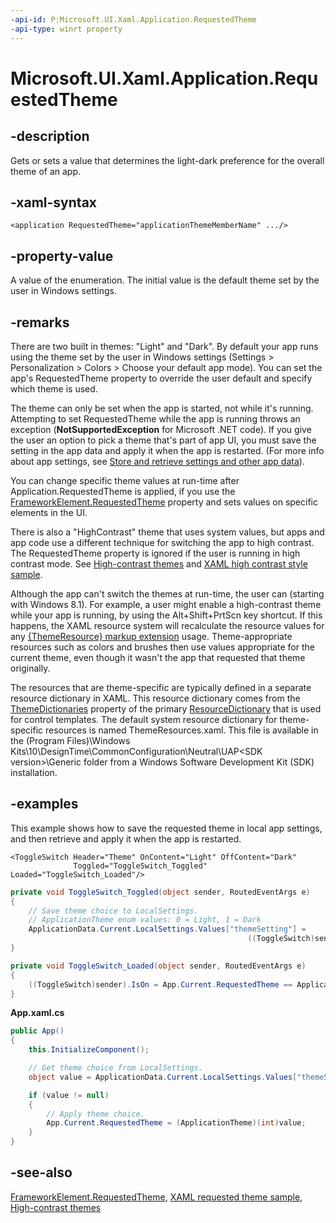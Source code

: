 ```yaml
---
-api-id: P:Microsoft.UI.Xaml.Application.RequestedTheme
-api-type: winrt property
---
```


<!-- Property syntax
public Windows.UI.Xaml.ApplicationTheme RequestedTheme { get;  set; }
-->

# Microsoft.UI.Xaml.Application.RequestedTheme

## -description

Gets or sets a value that determines the light-dark preference for the overall theme of an app.

## -xaml-syntax

```xaml
<application RequestedTheme="applicationThemeMemberName" .../>
```

## -property-value

A value of the enumeration. The initial value is the default theme set by the user in Windows settings.

## -remarks

There are two built in themes: "Light" and "Dark". By default your app runs using the theme set by the user in Windows settings (Settings > Personalization > Colors > Choose your default app mode). You can set the app's RequestedTheme property to override the user default and specify which theme is used.

The theme can only be set when the app is started, not while it's running. Attempting to set RequestedTheme while the app is running throws an exception (**NotSupportedException** for Microsoft .NET code). If you give the user an option to pick a theme that's part of app UI, you must save the setting in the app data and apply it when the app is restarted. (For more info about app settings, see [Store and retrieve settings and other app data](/windows/apps/design/app-settings/store-and-retrieve-app-data)).

You can change specific theme values at run-time after Application.RequestedTheme is applied, if you use the [FrameworkElement.RequestedTheme](frameworkelement_requestedtheme.md) property and sets values on specific elements in the UI.

There is also a "HighContrast" theme that uses system values, but apps and app code use a different technique for switching the app to high contrast. The RequestedTheme property is ignored if the user is running in high contrast mode. See [High-contrast themes](/windows/uwp/accessibility/high-contrast-themes) and [XAML high contrast style sample](https://github.com/microsoftarchive/msdn-code-gallery-microsoft/tree/master/Official%20Windows%20Platform%20Sample/Windows%208.1%20Store%20app%20samples/99866-Windows%208.1%20Store%20app%20samples/XAML%20high%20contrast%20style%20sample).

Although the app can't switch the themes at run-time, the user can (starting with Windows 8.1). For example, a user might enable a high-contrast theme while your app is running, by using the Alt+Shift+PrtScn key shortcut. If this happens, the XAML resource system will recalculate the resource values for any [{ThemeResource} markup extension](/windows/uwp/xaml-platform/themeresource-markup-extension) usage. Theme-appropriate resources such as colors and brushes then use values appropriate for the current theme, even though it wasn't the app that requested that theme originally.

The resources that are theme-specific are typically defined in a separate resource dictionary in XAML. This resource dictionary comes from the [ThemeDictionaries](resourcedictionary_themedictionaries.md) property of the primary [ResourceDictionary](resourcedictionary.md) that is used for control templates. The default system resource dictionary for theme-specific resources is named ThemeResources.xaml. This file is available in the \(Program Files)\Windows Kits\10\DesignTime\CommonConfiguration\Neutral\UAP\<SDK version>\Generic folder from a Windows Software Development Kit (SDK) installation.

## -examples

This example shows how to save the requested theme in local app settings, and then retrieve and apply it when the app is restarted.

```xaml
<ToggleSwitch Header="Theme" OnContent="Light" OffContent="Dark"
              Toggled="ToggleSwitch_Toggled" Loaded="ToggleSwitch_Loaded"/>
```

```csharp
private void ToggleSwitch_Toggled(object sender, RoutedEventArgs e)
{
    // Save theme choice to LocalSettings. 
    // ApplicationTheme enum values: 0 = Light, 1 = Dark
    ApplicationData.Current.LocalSettings.Values["themeSetting"] =
                                                     ((ToggleSwitch)sender).IsOn ? 0 : 1;
}

private void ToggleSwitch_Loaded(object sender, RoutedEventArgs e)
{
    ((ToggleSwitch)sender).IsOn = App.Current.RequestedTheme == ApplicationTheme.Light;
}
```

**App.xaml.cs**

```csharp
public App()
{
    this.InitializeComponent();

    // Get theme choice from LocalSettings.
    object value = ApplicationData.Current.LocalSettings.Values["themeSetting"];

    if (value != null)
    {
        // Apply theme choice.
        App.Current.RequestedTheme = (ApplicationTheme)(int)value;
    }
}
```

## -see-also

[FrameworkElement.RequestedTheme](frameworkelement_requestedtheme.md), [XAML requested theme sample](https://github.com/microsoftarchive/msdn-code-gallery-microsoft/tree/master/Official%20Windows%20Platform%20Sample/Windows%208.1%20Store%20app%20samples/99866-Windows%208.1%20Store%20app%20samples/XAML%20requested%20theme%20sample), [High-contrast themes](/windows/uwp/accessibility/high-contrast-themes)
